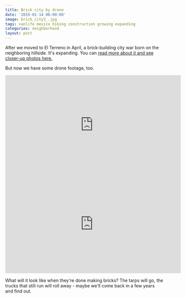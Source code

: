 ```yaml
---
title: Brick city by drone
date: '2019-01-14 06:00:00'
image: brick_city3_.jpg
tags: vanlife mexico hiking construction growing expanding
categories: neighborhood
layout: post
---
```


After we moved to El Terreno in April, a brick-building city war born on the neighboring hillside. It's expanding. You can [read more about it and see closer-up photos here.](https://reverdecer.annalisagross.com/2018/09/03/brick-city/)

But now we have some drone footage, too.

<iframe width="560" height="315" src="https://www.youtube-nocookie.com/embed/uvJICbW2HG0" frameborder="0" allow="accelerometer; autoplay; encrypted-media; gyroscope; picture-in-picture" allowfullscreen></iframe>


<iframe width="560" height="315" src="https://www.youtube-nocookie.com/embed/YDK2wNPy5mU" frameborder="0" allow="accelerometer; autoplay; encrypted-media; gyroscope; picture-in-picture" allowfullscreen></iframe>


What will it look like when they're done making bricks? The tarps will go, the trucks that still run will roll away - maybe we'll come back in a few years and find out.